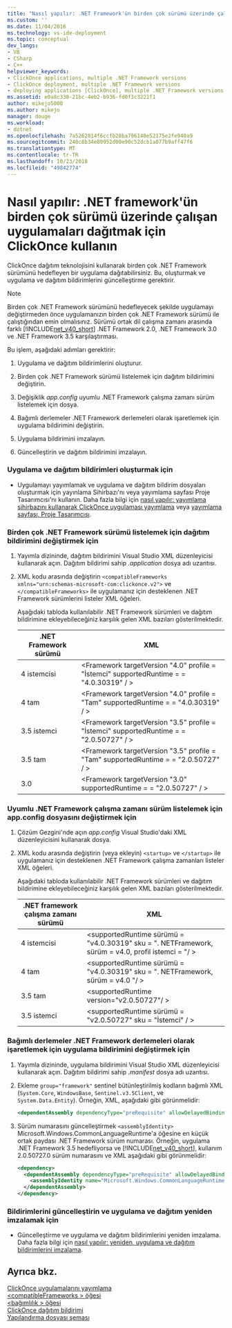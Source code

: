 ```yaml
---
title: "Nasıl yapılır: .NET Framework'ün birden çok sürümü üzerinde çalışan uygulamaları dağıtmak için ClickOnce'ı kullanma | Microsoft Docs"
ms.custom: ''
ms.date: 11/04/2016
ms.technology: vs-ide-deployment
ms.topic: conceptual
dev_langs:
- VB
- CSharp
- C++
helpviewer_keywords:
- ClickOnce applications, multiple .NET Framework versions
- ClickOnce deployment, multiple .NET Framework versions
- deploying applications [ClickOnce], multiple .NET Framework versions
ms.assetid: e0a8c330-21bc-4eb2-b936-fd0f3c3221f1
author: mikejo5000
ms.author: mikejo
manager: douge
ms.workload:
- dotnet
ms.openlocfilehash: 7a5262814f6ccfb28ba796140e52175e2fe940a9
ms.sourcegitcommit: 240c8b34e80952d00e90c52dcb1a077b9aff47f6
ms.translationtype: MT
ms.contentlocale: tr-TR
ms.lasthandoff: 10/23/2018
ms.locfileid: "49842774"
---
```

# <a name="how-to-use-clickonce-to-deploy-applications-that-can-run-on-multiple-versions-of-the-net-framework"></a>Nasıl yapılır: .NET framework'ün birden çok sürümü üzerinde çalışan uygulamaları dağıtmak için ClickOnce kullanın
ClickOnce dağıtım teknolojisini kullanarak birden çok .NET Framework sürümünü hedefleyen bir uygulama dağıtabilirsiniz. Bu, oluşturmak ve uygulama ve dağıtım bildirimlerini güncelleştirme gerektirir.  
  
> [!NOTE]
>  Birden çok .NET Framework sürümünü hedefleyecek şekilde uygulamayı değiştirmeden önce uygulamanızın birden çok .NET Framework sürümü ile çalıştığından emin olmalısınız. Sürümü ortak dil çalışma zamanı arasında farklı [!INCLUDE[net_v40_short](../code-quality/includes/net_v40_short_md.md)] .NET Framework 2.0, .NET Framework 3.0 ve .NET Framework 3.5 karşılaştırması.  
  
 Bu işlem, aşağıdaki adımları gerektirir:  
  
1.  Uygulama ve dağıtım bildirimlerini oluşturur.  
  
2.  Birden çok .NET Framework sürümü listelemek için dağıtım bildirimini değiştirin.  
  
3.  Değişiklik *app.config* uyumlu .NET Framework çalışma zamanı sürüm listelemek için dosya.  
  
4.  Bağımlı derlemeler .NET Framework derlemeleri olarak işaretlemek için uygulama bildirimini değiştirin.  
  
5.  Uygulama bildirimini imzalayın.  
  
6.  Güncelleştirin ve dağıtım bildirimini imzalayın.  
  
### <a name="to-generate-the-application-and-deployment-manifests"></a>Uygulama ve dağıtım bildirimleri oluşturmak için  
  
-   Uygulamayı yayımlamak ve uygulama ve dağıtım bildirim dosyaları oluşturmak için yayınlama Sihirbazı'nı veya yayımlama sayfası Proje Tasarımcısı'nı kullanın. Daha fazla bilgi için [nasıl yapılır: yayımlama sihirbazını kullanarak ClickOnce uygulaması yayımlama](../deployment/how-to-publish-a-clickonce-application-using-the-publish-wizard.md) veya [yayımlama sayfası, Proje Tasarımcısı](../ide/reference/publish-page-project-designer.md).  
  
### <a name="to-change-the-deployment-manifest-to-list-the-multiple-net-framework-versions"></a>Birden çok .NET Framework sürümü listelemek için dağıtım bildirimini değiştirmek için  
  
1.  Yayımla dizininde, dağıtım bildirimini Visual Studio XML düzenleyicisi kullanarak açın. Dağıtım bildirimi sahip *.application* dosya adı uzantısı.  
  
2.  XML kodu arasında değiştirin `<compatibleFrameworks xmlns="urn:schemas-microsoft-com:clickonce.v2">` ve `</compatibleFrameworks>` ile uygulamanız için desteklenen .NET Framework sürümlerini listeler XML öğeleri.  
  
     Aşağıdaki tabloda kullanılabilir .NET Framework sürümleri ve dağıtım bildirimine ekleyebileceğiniz karşılık gelen XML bazıları gösterilmektedir.  
  
    |.NET Framework sürümü|XML|  
    |----------------------------|---------|  
    |4 istemcisi|\<Framework targetVersion "4.0" profile = "İstemci" supportedRuntime = = "4.0.30319" / >|  
    |4 tam|\<Framework targetVersion "4.0" profile = "Tam" supportedRuntime = = "4.0.30319" / >|  
    |3.5 istemci|\<Framework targetVersion "3.5" profile = "İstemci" supportedRuntime = = "2.0.50727" / >|  
    |3.5 tam|\<Framework targetVersion "3.5" profile = "Tam" supportedRuntime = = "2.0.50727" / >|  
    |3.0|\<Framework targetVersion "3.0" supportedRuntime = = "2.0.50727" / >|  
  
### <a name="to-change-the-appconfig-file-to-list-the-compatible-net-framework-runtime-versions"></a>Uyumlu .NET Framework çalışma zamanı sürüm listelemek için app.config dosyasını değiştirmek için  
  
1.  Çözüm Gezgini'nde açın *app.config* Visual Studio'daki XML düzenleyicisini kullanarak dosya.  
  
2.  XML kodu arasında değiştirin (veya ekleyin) `<startup>` ve `</startup>` ile uygulamanız için desteklenen .NET Framework çalışma zamanları listeler XML öğeleri.  
  
     Aşağıdaki tabloda kullanılabilir .NET Framework sürümleri ve dağıtım bildirimine ekleyebileceğiniz karşılık gelen XML bazıları gösterilmektedir.  
  
    |.NET framework çalışma zamanı sürümü|XML|  
    |------------------------------------|---------|  
    |4 istemcisi|\<supportedRuntime sürümü = "v4.0.30319" sku = ". NETFramework, sürüm = v4.0, profil istemci = "/ >|  
    |4 tam|\<supportedRuntime sürümü = "v4.0.30319" sku = ". NETFramework, sürüm = v4.0 "/ >|  
    |3.5 tam|\<supportedRuntime version="v2.0.50727"/ >|  
    |3.5 istemci|\<supportedRuntime sürümü = "v2.0.50727" sku = "İstemci" / >|  
  
### <a name="to-change-the-application-manifest-to-mark-dependent-assemblies-as-net-framework-assemblies"></a>Bağımlı derlemeler .NET Framework derlemeleri olarak işaretlemek için uygulama bildirimini değiştirmek için  
  
1. Yayımla dizininde, uygulama bildirimini Visual Studio XML düzenleyicisi kullanarak açın. Dağıtım bildirimi sahip *.manifest* dosya adı uzantısı.  
  
2. Ekleme `group="framework"` sentinel bütünleştirilmiş kodların bağımlı XML (`System.Core`, `WindowsBase`, `Sentinel.v3.5Client`, ve `System.Data.Entity`). Örneğin, XML, aşağıdaki gibi görünmelidir:  
  
   ```xml  
   <dependentAssembly dependencyType="preRequisite" allowDelayedBinding="true" group="framework">  
   ```  
  
3. Sürüm numarasını güncelleştirmek `<assemblyIdentity>` Microsoft.Windows.CommonLanguageRuntime'a öğesine en küçük ortak paydası .NET Framework sürüm numarası. Örneğin, uygulama .NET Framework 3.5 hedefliyorsa ve [!INCLUDE[net_v40_short](../code-quality/includes/net_v40_short_md.md)], kullanım 2.0.50727.0 sürüm numarasını ve XML aşağıdaki gibi görünmelidir:  
  
   ```xml  
   <dependency>  
     <dependentAssembly dependencyType="preRequisite" allowDelayedBinding="true">  
       <assemblyIdentity name="Microsoft.Windows.CommonLanguageRuntime" version="2.0.50727.0" />  
     </dependentAssembly>  
   </dependency>  
   ```  
  
### <a name="to-update-and-re-sign-the-application-and-deployment-manifests"></a>Bildirimlerini güncelleştirin ve uygulama ve dağıtım yeniden imzalamak için  
  
-   Güncelleştirme ve uygulama ve dağıtım bildirimlerini yeniden imzalama. Daha fazla bilgi için [nasıl yapılır: yeniden, uygulama ve dağıtım bildirimlerini imzalama](../deployment/how-to-re-sign-application-and-deployment-manifests.md).  
  
## <a name="see-also"></a>Ayrıca bkz.  
 [ClickOnce uygulamalarını yayımlama](../deployment/publishing-clickonce-applications.md)   
 [\<compatibleFrameworks > öğesi](../deployment/compatibleframeworks-element-clickonce-deployment.md)   
 [\<bağımlılık > öğesi](../deployment/dependency-element-clickonce-application.md)   
 [ClickOnce dağıtım bildirimi](../deployment/clickonce-deployment-manifest.md)   
 [Yapılandırma dosyası şeması](/dotnet/framework/configure-apps/file-schema/index)
